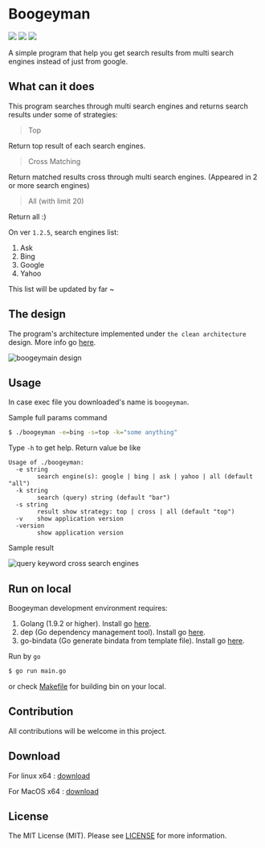 # Boogeyman

[![][goreportcard-svg]][goreportcard] 
[![][CodeFactor]](https://www.codefactor.io/repository/github/khanhtc1202/boogeyman)
[![][Build Status]](https://travis-ci.org/khanhtc1202/boogeyman)

[Build Status]: https://travis-ci.org/khanhtc1202/boogeyman.svg?branch=master
[CodeFactor]: https://www.codefactor.io/repository/github/khanhtc1202/boogeyman/badge
[goreportcard]: https://goreportcard.com/report/github.com/khanhtc1202/boogeyman
[goreportcard-svg]: https://goreportcard.com/badge/github.com/khanhtc1202/boogeyman

A simple program that help you get search results from multi search engines instead of just from google.

## What can it does

This program searches through multi search engines and returns search results under some of strategies:

> Top

Return top result of each search engines. 

> Cross Matching

Return matched results cross through multi search engines. (Appeared in 2 or more search engines)

> All (with limit 20)

Return all :)

On ver `1.2.5`, search engines list:

1. Ask
2. Bing
3. Google
4. Yahoo

This list will be updated by far ~

## The design

The program's architecture implemented under `the clean architecture` design. More info go [here](https://8thlight.com/blog/uncle-bob/2012/08/13/the-clean-architecture.html).

![boogeymain design](public/boogeyman_design.jpg)

## Usage

In case exec file you downloaded's name is `boogeyman`.

Sample full params command

```bash
$ ./boogeyman -e=bing -s=top -k="some anything"
```

Type `-h` to get help. Return value be like

```$xslt
Usage of ./boogeyman:
  -e string
        search engine(s): google | bing | ask | yahoo | all (default "all")
  -k string
        search (query) string (default "bar")
  -s string
        result show strategy: top | cross | all (default "top")
  -v    show application version
  -version
        show application version
```

Sample result

![query keyword cross search engines](public/sample.png)

## Run on local

Boogeyman development environment requires: 

1. Golang (1.9.2 or higher). Install go [here](https://golang.org/doc/install).
2. dep (Go dependency management tool). Install go [here](https://github.com/golang/dep).
3. go-bindata (Go generate bindata from template file). Install go [here](https://github.com/jteeuwen/go-bindata).

Run by `go`

```bash
$ go run main.go
```

or check [Makefile](https://github.com/khanhtc1202/boogeyman/blob/master/Makefile) for building bin on your local.

## Contribution

All contributions will be welcome in this project.

## Download

For linux x64 : [download](public/boogeyman-linux-64)

For MacOS x64 : [download](public/boogeyman-darwin-64)

## License
The MIT License (MIT). Please see [LICENSE](LICENSE) for more information.
